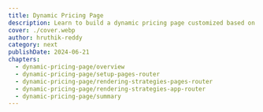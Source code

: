 ```yaml
---
title: Dynamic Pricing Page
description: Learn to build a dynamic pricing page customized based on the user's location.
cover: ./cover.webp
author: hruthik-reddy
category: next
publishDate: 2024-06-21
chapters:
  - dynamic-pricing-page/overview
  - dynamic-pricing-page/setup-pages-router
  - dynamic-pricing-page/rendering-strategies-pages-router
  - dynamic-pricing-page/rendering-strategies-app-router
  - dynamic-pricing-page/summary
---
```

